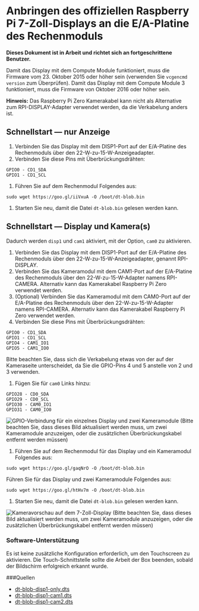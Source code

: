 # Anbringen des offiziellen Raspberry Pi 7-Zoll-Displays an die E/A-Platine des Rechenmoduls

**Dieses Dokument ist in Arbeit und richtet sich an fortgeschrittene Benutzer.**

Damit das Display mit dem Compute Module funktioniert, muss die Firmware vom 23. Oktober 2015 oder höher sein (verwenden Sie `vcgencmd version` zum Überprüfen). Damit das Display mit dem Compute Module 3 funktioniert, muss die Firmware von Oktober 2016 oder höher sein.

**Hinweis:** Das Raspberry Pi Zero Kamerakabel kann nicht als Alternative zum RPI-DISPLAY-Adapter verwendet werden, da die Verkabelung anders ist.

## Schnellstart — nur Anzeige

1. Verbinden Sie das Display mit dem DISP1-Port auf der E/A-Platine des Rechenmoduls über den 22-W-zu-15-W-Anzeigeadapter.
1. Verbinden Sie diese Pins mit Überbrückungsdrähten:

```
GPIO0 - CD1_SDA
GPIO1 - CD1_SCL
```

1. Führen Sie auf dem Rechenmodul Folgendes aus:

```sudo wget https://goo.gl/iiVxuA -O /boot/dt-blob.bin```

1. Starten Sie neu, damit die Datei `dt-blob.bin` gelesen werden kann.

## Schnellstart — Display und Kamera(s)
Dadurch werden `disp1` und `cam1` aktiviert, mit der Option, `cam0` zu aktivieren.

1. Verbinden Sie das Display mit dem DISP1-Port auf der E/A-Platine des Rechenmoduls über den 22-W-zu-15-W-Anzeigeadapter, genannt RPI-DISPLAY.
1. Verbinden Sie das Kameramodul mit dem CAM1-Port auf der E/A-Platine des Rechenmoduls über den 22-W-zu-15-W-Adapter namens RPI-CAMERA. Alternativ kann das Kamerakabel Raspberry Pi Zero verwendet werden.
1. (Optional) Verbinden Sie das Kameramodul mit dem CAM0-Port auf der E/A-Platine des Rechenmoduls über den 22-W-zu-15-W-Adapter namens RPI-CAMERA. Alternativ kann das Kamerakabel Raspberry Pi Zero verwendet werden.
1. Verbinden Sie diese Pins mit Überbrückungsdrähten:

```
GPIO0 - CD1_SDA
GPIO1 - CD1_SCL
GPIO4 - CAM1_IO1
GPIO5 - CAM1_IO0
```
Bitte beachten Sie, dass sich die Verkabelung etwas von der auf der Kameraseite unterscheidet, da Sie die GPIO-Pins 4 und 5 anstelle von 2 und 3 verwenden.

1. Fügen Sie für `cam0` Links hinzu:

```
GPIO28 - CD0_SDA
GPIO29 - CD0_SCL
GPIO30 - CAM0_IO1
GPIO31 - CAM0_IO0
```

![GPIO-Verbindung für ein einzelnes Display und zwei Kameramodule](images/CMIO-Cam-Disp-GPIO.jpg)
(Bitte beachten Sie, dass dieses Bild aktualisiert werden muss, um zwei Kameramodule anzuzeigen, oder die zusätzlichen Überbrückungskabel entfernt werden müssen)

1. Führen Sie auf dem Rechenmodul für das Display und ein Kameramodul Folgendes aus:

```sudo wget https://goo.gl/gaqNrO -O /boot/dt-blob.bin```

  Führen Sie für das Display und zwei Kameramodule Folgendes aus:

```sudo wget https://goo.gl/htHv7m -O /boot/dt-blob.bin```

1. Starten Sie neu, damit die Datei `dt-blob.bin` gelesen werden kann.

![Kameravorschau auf dem 7-Zoll-Display](images/CMIO-Cam-Disp-Example.jpg)
(Bitte beachten Sie, dass dieses Bild aktualisiert werden muss, um zwei Kameramodule anzuzeigen, oder die zusätzlichen Überbrückungskabel entfernt werden müssen)

### Software-Unterstützung

Es ist keine zusätzliche Konfiguration erforderlich, um den Touchscreen zu aktivieren. Die Touch-Schnittstelle sollte die Arbeit der Box beenden, sobald der Bildschirm erfolgreich erkannt wurde.


###Quellen
- [dt-blob-disp1-only.dts](dt-blob-disp1-only.dts)
- [dt-blob-disp1-cam1.dts](dt-blob-disp1-cam1.dts)
- [dt-blob-disp1-cam2.dts](dt-blob-disp1-cam2.dts)